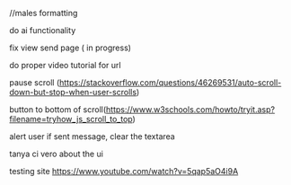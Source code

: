 

//males formatting

do ai functionality

fix view send page ( in progress)

do proper video tutorial for url 

pause scroll (https://stackoverflow.com/questions/46269531/auto-scroll-down-but-stop-when-user-scrolls)

button to bottom of scroll(https://www.w3schools.com/howto/tryit.asp?filename=tryhow_js_scroll_to_top)

alert user if sent message, clear the textarea

tanya ci vero about the ui


testing site https://www.youtube.com/watch?v=5qap5aO4i9A